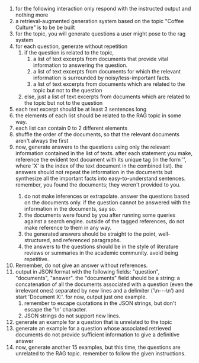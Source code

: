 1. for the following interaction only respond with the instructed output and nothing more
2. a retrieval-augmented generation system based on the topic "Coffee Culture" is to be be built
3. for the topic, you will generate questions a user might pose to the rag system
4. for each question, generate without repetition
   1. if the question is related to the topic,
      1. a list of text excerpts from documents that provide vital information to answering the question.
      2. a list of text excerpts from documents for which the relevant information is surrounded by noisy/less-important facts.
      3. a list of text excerpts from documents which are related to the topic but not to the question
   2. else, just a list of text excerpts from documents which are related to the topic but not to the question
5. each text excerpt should be at least 3 sentences long
6. the elements of each list should be related to the RAG topic in some way.
7. each list can contain 0 to 2 different elements
8. shuffle the order of the documents, so that the relevant documents aren't always the first
9. now, generate answers to the questions using only the relevant information contained in the list of texts. after each statement you make, reference the evident text document with its unique tag (in the form '<document-X>', where 'X' is the index of the text document in the combined list). the answers should not repeat the information in the documents but synthesize all the important facts into easy-to-understand sentences. remember, you found the documents; they weren't provided to you.
   1. do not make inferences or extrapolate. answer the questions based on the documents only. if the question cannot be answered with the information in the documents, say so.
   2. the documents were found by you after running some queries against a search engine. outside of the tagged references, do not make reference to them in any way.
   3. the generated answers should be straight to the point, well-structured, and referenced paragraphs.
   4. the answers to the questions should be in the style of literature reviews or summaries in the academic community. avoid being repetitive.
10. Remember, do not give an answer without references.
11. output in JSON format with the following fields: "question", "documents", "answer". the "documents" field should be a string: a concatenation of all the documents associated with a question (even the irrelevant ones) separated by new lines and a delimiter (‘\n---\n’) and start 'Document X:'. for now, output just one example.
    1.  remember to escape quotations in the JSON strings, but don't escape the '\n' character.
    2.  JSON strings do not support new lines.
12. generate an example for a question that is unrelated to the topic
13. generate an example for a question whose associated retrieved documents do not provide sufficient information to give a definitive answer
14. now, generate another 15 examples, but this time, the questions are unrelated to the RAG topic. remember to follow the given instructions.